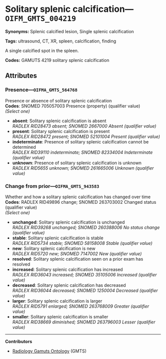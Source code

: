 # Solitary splenic calcification—`OIFM_GMTS_004219`

**Synonyms:** Splenic calcified lesion, Single splenic calcification

**Tags:** ultrasound, CT, XR, spleen, calcification, finding

A single calcified spot in the spleen.

**Codes:** GAMUTS 4219 solitary splenic calcification

## Attributes

### Presence—`OIFMA_GMTS_564768`

Presence or absence of solitary splenic calcification  
**Codes**: SNOMED 705057003 Presence (property) (qualifier value)  
*(Select one)*

- **absent**: Solitary splenic calcification is absent  
_RADLEX RID28473 absent; SNOMED 2667000 Absent (qualifier value)_
- **present**: Solitary splenic calcification is present  
_RADLEX RID28472 present; SNOMED 52101004 Present (qualifier value)_
- **indeterminate**: Presence of solitary splenic calcification cannot be determined  
_RADLEX RID39110 indeterminate; SNOMED 82334004 Indeterminate (qualifier value)_
- **unknown**: Presence of solitary splenic calcification is unknown  
_RADLEX RID5655 unknown; SNOMED 261665006 Unknown (qualifier value)_

### Change from prior—`OIFMA_GMTS_943583`

Whether and how a solitary splenic calcification has changed over time  
**Codes**: RADLEX RID49896 change; SNOMED 263703002 Changed status (qualifier value)  
*(Select one)*

- **unchanged**: Solitary splenic calcification is unchanged  
_RADLEX RID39268 unchanged; SNOMED 260388006 No status change (qualifier value)_
- **stable**: Solitary splenic calcification is stable  
_RADLEX RID5734 stable; SNOMED 58158008 Stable (qualifier value)_
- **new**: Solitary splenic calcification is new  
_RADLEX RID5720 new; SNOMED 7147002 New (qualifier value)_
- **resolved**: Solitary splenic calcification seen on a prior exam has resolved  
- **increased**: Solitary splenic calcification has increased  
_RADLEX RID36043 increased; SNOMED 35105006 Increased (qualifier value)_
- **decreased**: Solitary splenic calcification has decreased  
_RADLEX RID36044 decreased; SNOMED 1250004 Decreased (qualifier value)_
- **larger**: Solitary splenic calcification is larger  
_RADLEX RID5791 enlarged; SNOMED 263768009 Greater (qualifier value)_
- **smaller**: Solitary splenic calcification is smaller  
_RADLEX RID38669 diminished; SNOMED 263796003 Lesser (qualifier value)_

---

**Contributors**

- [Radiology Gamuts Ontology](https://gamuts.net/) (GMTS)